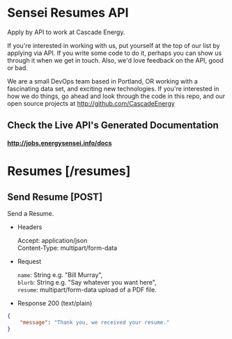 # Sensei Resumes API
Apply by API to work at Cascade Energy.

If you're interested in working with us, put yourself at the top of our list
by applying via API. If you write some code to do it, perhaps you can show us through
it when we get in touch. Also, we'd love feedback on the API, good or bad.

We are a small DevOps team based in Portland, OR working with a fascinating data set, and
exciting new technologies. If you're interested in how we do things, go ahead and look through the code in
this repo, and our open source projects at http://github.com/CascadeEnergy

## Check the Live API's Generated Documentation
#### http://jobs.energysensei.info/docs

# Resumes [/resumes]
## Send Resume [POST]
Send a Resume.

+ Headers
    
    Accept: application/json  
    Content-Type: multipart/form-data

+ Request

    `name`: String e.g. "Bill Murray",  
    `blurb`: String e.g. "Say whatever you want here",  
    `resume`: multipart/form-data upload of a PDF file.

+ Response 200 (text/plain)

```json
{
    "message": "Thank you, we received your resume."
}
```
